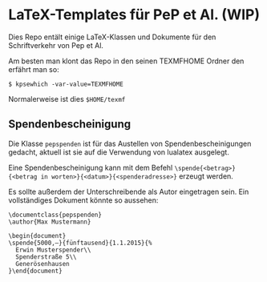 # LaTeX-Templates für PeP et Al. (WIP)

Dies Repo entält einige LaTeX-Klassen und Dokumente
für den Schriftverkehr von Pep et Al.

Am besten man klont das Repo in den seinen TEXMFHOME Ordner
den erfährt man so:
```{shell}
$ kpsewhich -var-value=TEXMFHOME
```
Normalerweise ist dies `$HOME/texmf`

## Spendenbescheinigung

Die Klasse `pepspenden` ist für das Austellen von Spendenbescheinigungen
gedacht, aktuell ist sie auf die Verwendung von lualatex ausgelegt.

Eine Spendenbescheinigung kann mit dem Befehl 
`\spende{<betrag>}{<betrag in worten>}{<datum>}{<spenderadresse>}`
erzeugt werden.

Es sollte außerdem der Unterschreibende als Autor eingetragen sein.
Ein vollständiges Dokument könnte so aussehen:

```{latex}
\documentclass{pepspenden}
\author{Max Mustermann}

\begin{document}
\spende{5000,–}{fünftausend}{1.1.2015}{%
  Erwin Musterspender\\
  Spenderstraße 5\\
  Generösenhausen
}\end{document}
```
